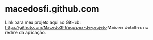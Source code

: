 # macedosfi.github.com

Link para meu projeto aqui no GitHub: https://github.com/MacedoSFI/equipes-de-projeto
Maiores detalhes no redme da aplicação.

